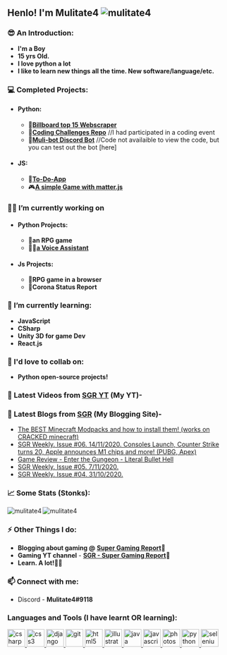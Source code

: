 ## Henlo! I'm Mulitate4 <img src="https://komarev.com/ghpvc/?username=mulitate4" alt="mulitate4" />
### 😎 An Introduction:
- **I'm a Boy**
- **15 yrs Old.**
- **I love python a lot**
- **I like to learn new things all the time. New software/language/etc.**

### 💻 Completed Projects:
- #### Python:
  - 🎵[**Billboard top 15 Webscraper**](https://github.com/mulitate4/web_scrapers/blob/master/BillBoard_Top15.py)
  - 🤔[**Coding Challenges Repo**](https://github.com/mulitate4/Technorat_2020) //I had participated in a coding event
  - 🤖[**Muli-bot Discord Bot**](https://discord.gg/9CBrq6D) //Code not availaible to view the code, but you can test out the bot [here]

- #### JS:
  - 📜[**To-Do-App**](mulitate4.netlify.app)
  - 🎮[**A simple Game with matter.js**](https://mulitate4.github.io/slingshot-game-js/)

### 👨‍💻 I’m currently working on
- #### Python Projects:
  - 🤺**an RPG game**
  - 🤖📢[**a Voice Assistant**](https://github.com/mulitate4/S.A.M)

- #### Js Projects:
  - 🤺**RPG game in a browser**
  - 🦠**Corona Status Report**

### 🤯 I’m currently learning:
- **JavaScript**
- **CSharp**
- **Unity 3D for game Dev**
- **React.js**

### 👯 I'd love to collab on:
- **Python open-source projects!**

### 📸 Latest Videos from [SGR YT](https://www.youtube.com/channel/UCCl5C5vWc3yFyalCfcaTmew?view_as=subscriber) (My YT)-
<!-- YOUTUBE:START -->
<!-- YOUTUBE:END -->

### 📰 Latest Blogs from [SGR](https://www.supergamingreport.com) (My Blogging Site)-
<!-- BLOG-POST-LIST:START -->
- [The BEST Minecraft Modpacks and how to install them! (works on CRACKED minecraft)](https://www.supergamingreport.com/2020/11/the-best-minecraft-modpacks-and-how-to.html)
- [SGR Weekly. Issue #06. 14/11/2020. Consoles Launch, Counter Strike turns 20, Apple announces M1 chips and more! (PUBG, Apex)](https://www.supergamingreport.com/2020/11/sgr-weekly-issue-06-14112020-consoles.html)
- [Game Review - Enter the Gungeon - Literal Bullet Hell](https://www.supergamingreport.com/2020/11/game-review-enter-gungeon-literal.html)
- [SGR Weekly. Issue #05. 7/11/2020.](https://www.supergamingreport.com/2020/11/sgr-weekly-issue-05-7112020.html)
- [SGR Weekly. Issue #04. 31/10/2020.](https://www.supergamingreport.com/2020/10/sgr-weekly-issue-04-1112020.html)
<!-- BLOG-POST-LIST:END -->

### 📈 Some Stats (Stonks):
<img align="left" src="https://github-readme-stats.vercel.app/api/top-langs/?username=mulitate4&layout=compact&show_icons=true&theme=radical" alt="mulitate4" />
<img align="center" src="https://github-readme-stats.vercel.app/api?username=mulitate4&show_icons=true&theme=radical" alt="mulitate4" />

### ⚡ Other Things I do:
- **Blogging about gaming @** __[Super Gaming Report](https://www.supergamingreport.com)📰__
- **Gaming YT channel** - __[SGR - Super Gaming Report](https://www.youtube.com/channel/UCCl5C5vWc3yFyalCfcaTmew)👾__
- **Learn. A lot!👨‍🎓**

### 📫 Connect with me: 
- Discord - **Mulitate4#9118**
### Languages and Tools (I have learnt OR learning):
<p align="left"> <a href="https://www.w3schools.com/cs/" target="_blank"> <img src="https://devicons.github.io/devicon/devicon.git/icons/csharp/csharp-original.svg" alt="csharp" width="40" height="40"/> </a> <a href="https://www.w3schools.com/css/" target="_blank"> <img src="https://devicons.github.io/devicon/devicon.git/icons/css3/css3-original-wordmark.svg" alt="css3" width="40" height="40"/> </a> <a href="https://www.djangoproject.com/" target="_blank"> <img src="https://devicons.github.io/devicon/devicon.git/icons/django/django-original.svg" alt="django" width="40" height="40"/> </a> <a href="https://git-scm.com/" target="_blank"> <img src="https://www.vectorlogo.zone/logos/git-scm/git-scm-icon.svg" alt="git" width="40" height="40"/> </a> <a href="https://www.w3.org/html/" target="_blank"> <img src="https://devicons.github.io/devicon/devicon.git/icons/html5/html5-original-wordmark.svg" alt="html5" width="40" height="40"/> </a> <a href="https://www.adobe.com/in/products/illustrator.html" target="_blank"> <img src="https://www.vectorlogo.zone/logos/adobe_illustrator/adobe_illustrator-icon.svg" alt="illustrator" width="40" height="40"/> </a> <a href="https://www.java.com" target="_blank"> <img src="https://devicons.github.io/devicon/devicon.git/icons/java/java-original-wordmark.svg" alt="java" width="40" height="40"/> </a> <a href="https://developer.mozilla.org/en-US/docs/Web/JavaScript" target="_blank"> <img src="https://devicons.github.io/devicon/devicon.git/icons/javascript/javascript-original.svg" alt="javascript" width="40" height="40"/> </a> <a href="https://www.photoshop.com/en" target="_blank"> <img src="https://devicons.github.io/devicon/devicon.git/icons/photoshop/photoshop-plain.svg" alt="photoshop" width="40" height="40"/> </a> <a href="https://www.python.org" target="_blank"> <img src="https://devicons.github.io/devicon/devicon.git/icons/python/python-original.svg" alt="python" width="40" height="40"/> </a> <a href="https://www.selenium.dev" target="_blank"> <img src="https://raw.githubusercontent.com/detain/svg-logos/780f25886640cef088af994181646db2f6b1a3f8/svg/selenium-logo.svg" alt="selenium" width="40" height="40"/> </a> </p
